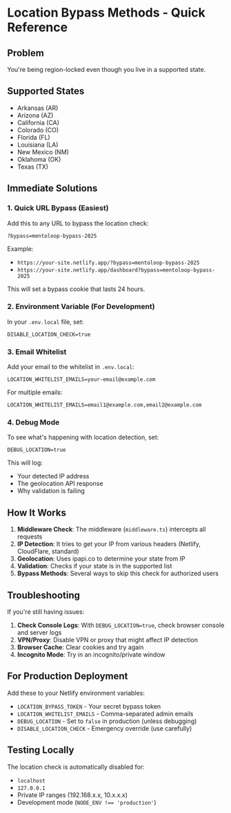 # Location Bypass Methods - Quick Reference

## Problem
You're being region-locked even though you live in a supported state.

## Supported States
- Arkansas (AR)
- Arizona (AZ)  
- California (CA)
- Colorado (CO)
- Florida (FL)
- Louisiana (LA)
- New Mexico (NM)
- Oklahoma (OK)
- Texas (TX)

## Immediate Solutions

### 1. Quick URL Bypass (Easiest)
Add this to any URL to bypass the location check:
```
?bypass=mentoloop-bypass-2025
```

Example:
- `https://your-site.netlify.app/?bypass=mentoloop-bypass-2025`
- `https://your-site.netlify.app/dashboard?bypass=mentoloop-bypass-2025`

This will set a bypass cookie that lasts 24 hours.

### 2. Environment Variable (For Development)
In your `.env.local` file, set:
```
DISABLE_LOCATION_CHECK=true
```

### 3. Email Whitelist
Add your email to the whitelist in `.env.local`:
```
LOCATION_WHITELIST_EMAILS=your-email@example.com
```

For multiple emails:
```
LOCATION_WHITELIST_EMAILS=email1@example.com,email2@example.com
```

### 4. Debug Mode
To see what's happening with location detection, set:
```
DEBUG_LOCATION=true
```

This will log:
- Your detected IP address
- The geolocation API response
- Why validation is failing

## How It Works

1. **Middleware Check**: The middleware (`middleware.ts`) intercepts all requests
2. **IP Detection**: It tries to get your IP from various headers (Netlify, CloudFlare, standard)
3. **Geolocation**: Uses ipapi.co to determine your state from IP
4. **Validation**: Checks if your state is in the supported list
5. **Bypass Methods**: Several ways to skip this check for authorized users

## Troubleshooting

If you're still having issues:

1. **Check Console Logs**: With `DEBUG_LOCATION=true`, check browser console and server logs
2. **VPN/Proxy**: Disable VPN or proxy that might affect IP detection
3. **Browser Cache**: Clear cookies and try again
4. **Incognito Mode**: Try in an incognito/private window

## For Production Deployment

Add these to your Netlify environment variables:
- `LOCATION_BYPASS_TOKEN` - Your secret bypass token
- `LOCATION_WHITELIST_EMAILS` - Comma-separated admin emails
- `DEBUG_LOCATION` - Set to `false` in production (unless debugging)
- `DISABLE_LOCATION_CHECK` - Emergency override (use carefully)

## Testing Locally

The location check is automatically disabled for:
- `localhost`
- `127.0.0.1`  
- Private IP ranges (192.168.x.x, 10.x.x.x)
- Development mode (`NODE_ENV !== 'production'`)